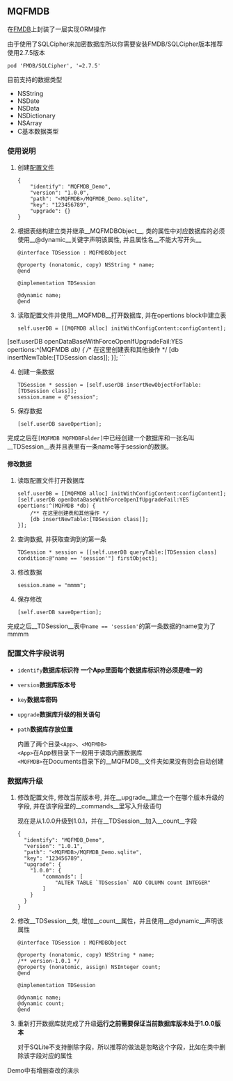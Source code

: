 ## MQFMDB
在[FMDB](https://github.com/ccgus/fmdb)上封装了一层实现ORM操作

由于使用了SQLCipher来加密数据库所以你需要安装FMDB/SQLCipher版本推荐使用2.7.5版本

`pod 'FMDB/SQLCipher', '=2.7.5'`

目前支持的数据类型

* NSString
* NSDate
* NSData
* NSDictionary
* NSArray
* C基本数据类型


### 使用说明

1. 创建[配置文件](#config_intro)

	```
	{
  		"identify": "MQFMDB_Demo",
	  	"version": "1.0.0",
  		"path": "<MQFMDB>/MQFMDB_Demo.sqlite",
	  	"key": "123456789",
  		"upgrade": {}
	}
	```

2. 根据表结构建立类并继承__MQFMDBObject__, 类的属性中对应数据库的必须使用__@dynamic__关键字声明该属性, 并且属性名__不能大写开头__

	```
	@interface TDSession : MQFMDBObject
	
	@property (nonatomic, copy) NSString * name;
	@end
	
	@implementation TDSession
	
	@dynamic name;
	@end
	```

3. 	读取配置文件并使用__MQFMDB__打开数据库, 并在opertions block中建立表

	```
	self.userDB = [[MQFMDB alloc] initWithConfigContent:configContent];
   [self.userDB openDataBaseWithForceOpenIfUpgradeFail:YES opertions:^(MQFMDB *db) {
        /** 在这里创建表和其他操作 */
        [db insertNewTable:[TDSession class]];
    }];
	```
	
4. 创建一条数据

	```
	TDSession * session = [self.userDB insertNewObjectForTable:[TDSession class]];
    session.name = @"session";
	```
	
5. 保存数据

	```
	[self.userDB saveOpertion];
	```

完成之后在`[MQFMDB MQFMDBFolder]`中已经创建一个数据库和一张名叫__TDSession__表并且表里有一条name等于session的数据。

#### 修改数据

1. 读取配置文件打开数据库

	```
	self.userDB = [[MQFMDB alloc] initWithConfigContent:configContent];
   [self.userDB openDataBaseWithForceOpenIfUpgradeFail:YES opertions:^(MQFMDB *db) {
        /** 在这里创建表和其他操作 */
        [db insertNewTable:[TDSession class]];
    }];
	```

2. 查询数据, 并获取查询到的第一条

	```
	TDSession * session = [[self.userDB queryTable:[TDSession class] condition:@"name == 'session'"] firstObject];
	```
	
3. 修改数据

	```
	session.name = "mmmm";
	```

4. 保存修改
	
	```
	[self.userDB saveOpertion];
	```

完成之后__TDSession__表中`name == 'session'`的第一条数据的name变为了mmmm

<a id="config_intro"></a>

### 配置文件字段说明 

* `identify`__数据库标识符 一个App里面每个数据库标识符必须是唯一的__
* `version`__数据库版本号__
* `key`__数据库密码__
* `upgrade`__数据库升级的相关语句__
* `path`__数据库存放位置__

	>
	内置了两个目录`<App>`、`<MQFMDB>`<br>
	`<App>`在App根目录下一般用于读取内置数据库<br>
	`<MQFMDB>`在Documents目录下的__MQFMDB__文件夹如果没有则会自动创建


### 数据库升级

1. 修改配置文件, 修改当前版本号, 并在__upgrade__建立一个在哪个版本升级的字段, 并在该字段里的__commands__里写入升级语句

	现在是从1.0.0升级到1.0.1，并在__TDSession__加入__count__字段
	

	```
	{
	  "identify": "MQFMDB_Demo",
	  "version": "1.0.1",
	  "path": "<MQFMDB>/MQFMDB_Demo.sqlite",
	  "key": "123456789",
	  "upgrade": {
	  	"1.0.0": {
	  		"commands": [
	  			"ALTER TABLE `TDSession` ADD COLUMN count INTEGER"
	  		]
	  	}
	  }
	}
	```

2. 修改__TDSession__类, 增加__count__属性，并且使用__@dynamic__声明该属性

	```
	@interface TDSession : MQFMDBObject
	
	@property (nonatomic, copy) NSString * name;
	/** version-1.0.1 */
	@property (nonatomic, assign) NSInteger count;
	@end
	
	@implementation TDSession
	
	@dynamic name;
	@dynamic count;
	@end
	```

3. 重新打开数据库就完成了升级**运行之前需要保证当前数据库版本处于1.0.0版本**

	>
	对于SQLite不支持删除字段，所以推荐的做法是忽略这个字段，比如在类中删除该字段对应的属性



Demo中有增删查改的演示